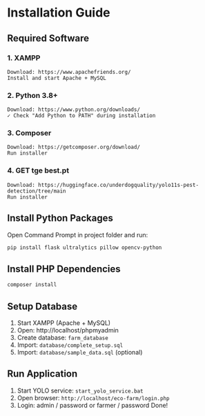 # Installation Guide

## Required Software

### 1. XAMPP
```
Download: https://www.apachefriends.org/
Install and start Apache + MySQL
```

### 2. Python 3.8+
```
Download: https://www.python.org/downloads/
✓ Check "Add Python to PATH" during installation
```

### 3. Composer
```
Download: https://getcomposer.org/download/
Run installer
```
### 4. GET tge best.pt
```
Download: https://huggingface.co/underdogquality/yolo11s-pest-detection/tree/main
Run installer
```
## Install Python Packages

Open Command Prompt in project folder and run:

```bash
pip install flask ultralytics pillow opencv-python
```

## Install PHP Dependencies

```bash
composer install
```

## Setup Database

1. Start XAMPP (Apache + MySQL)
2. Open: http://localhost/phpmyadmin
3. Create database: `farm_database`
4. Import: `database/complete_setup.sql`
5. Import: `database/sample_data.sql` (optional)



## Run Application

1. Start YOLO service: `start_yolo_service.bat`
2. Open browser: `http://localhost/eco-farm/login.php`
3. Login: admin / password 
or 
farmer / password 
Done!
